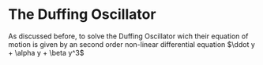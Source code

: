# The Duffing Oscillator

As discussed before, to solve the Duffing Oscillator wich their equation of motion is given by an second order non-linear differential equation $\ddot y + \alpha y + \beta y^3$
